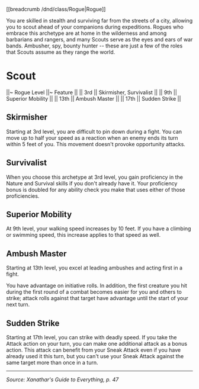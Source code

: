 [[breadcrumb /dnd/class/Rogue|Rogue]]

You are skilled in stealth and surviving far from the streets of a city, allowing you to scout ahead of your companions during expeditions. Rogues who embrace this archetype are at home in the wilderness and among barbarians and rangers, and many Scouts serve as the eyes and ears of war bands. Ambusher, spy, bounty hunter -- these are just a few of the roles that Scouts assume as they range the world.

# Scout

||~ Rogue Level ||~ Feature ||
|| 3rd || Skirmisher, Survivalist ||
|| 9th || Superior Mobility ||
|| 13th || Ambush Master ||
|| 17th || Sudden Strike ||

## Skirmisher

Starting at 3rd level, you are difficult to pin down during a fight. You can move up to half your speed as a reaction when an enemy ends its turn within 5 feet of you. This movement doesn't provoke opportunity attacks.

## Survivalist

When you choose this archetype at 3rd level, you gain proficiency in the Nature and Survival skills if you don't already have it. Your proficiency bonus is doubled for any ability check you make that uses either of those proficiencies.

## Superior Mobility

At 9th level, your walking speed increases by 10 feet. If you have a climbing or swimming speed, this increase applies to that speed as well.

## Ambush Master

Starting at 13th level, you excel at leading ambushes and acting first in a fight.

You have advantage on initiative rolls. In addition, the first creature you hit during the first round of a combat becomes easier for you and others to strike; attack rolls against that target have advantage until the start of your next turn.

## Sudden Strike

Starting at 17th level, you can strike with deadly speed. If you take the Attack action on your turn, you can make one additional attack as a bonus action. This attack can benefit from your Sneak Attack even if you have already used it this turn, but you can't use your Sneak Attack against the same target more than once in a turn.

----

*Source: Xanathar's Guide to Everything, p. 47*
